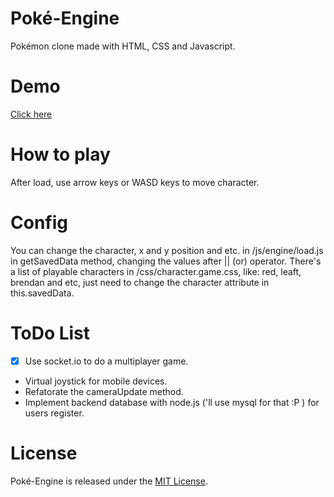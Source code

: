 # Poké-Engine
Pokémon clone made with HTML, CSS and Javascript.

# Demo
[Click here](http://ivounicsul.000webhostapp.com/poke-engine/)

# How to play
After load, use arrow keys or WASD keys to move character.

# Config
You can change the character, x and y position and etc. in /js/engine/load.js in getSavedData method, changing the values after || (or) operator.
There's a list of playable characters in /css/character.game.css, like: red, leaft, brendan and etc, just need to change the character attribute in this.savedData.

# ToDo List
- [x] Use socket.io to do a multiplayer game.
- Virtual joystick for mobile devices.
- Refatorate the cameraUpdate method.
- Implement backend database with node.js ('ll use mysql for that :P ) for users register.

# License
Poké-Engine is released under the [MIT License](https://opensource.org/licenses/MIT).
